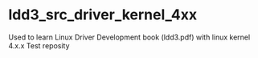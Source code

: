 # ldd3_src_driver_kernel_4xx
Used to learn Linux Driver Development book (ldd3.pdf) with linux kernel 4.x.x
Test reposity
